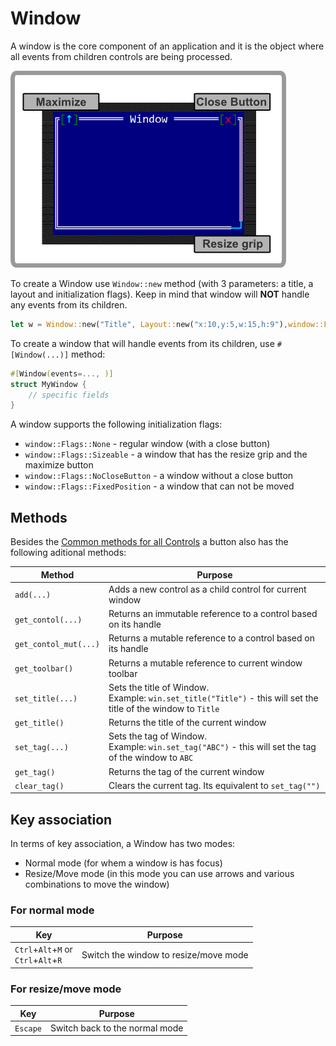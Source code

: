 # Window

A window is the core component of an application and it is the object where all events from children controls are being processed.

<img src="img/window.png"/>

To create a Window use `Window::new` method (with 3 parameters: a title, a layout and initialization flags). Keep in mind that window will **NOT** handle any events from its children. 
```rs
let w = Window::new("Title", Layout::new("x:10,y:5,w:15,h:9"),window::Flags::None);
```

To create a window that will handle events from its children, use `#[Window(...)]` method:
```rs
#[Window(events=..., )]
struct MyWindow {
    // specific fields
}
```


A window supports the following initialization flags:
* `window::Flags::None` - regular window (with a close button)
* `window::Flags::Sizeable` - a window that has the resize grip and the maximize button
* `window::Flags::NoCloseButton` - a window without a close button
* `window::Flags::FixedPosition` - a window that can not be moved

## Methods

Besides the [Common methods for all Controls](../common_methods.md) a button also has the following aditional methods:

| Method                 | Purpose                                                                             |
|------------------------|-------------------------------------------------------------------------------------|
| `add(...)`             | Adds a new control as a child control for current window |
| `get_contol(...)`      | Returns an immutable reference to a control based on its handle |
| `get_contol_mut(...)`  | Returns a mutable reference to a control based on its handle |
| `get_toolbar()`        | Returns a mutable reference to current window toolbar |
| `set_title(...)`       | Sets the title of Window.<br>Example: `win.set_title("Title")` - this will set the title of the window to `Title` |
| `get_title()`          | Returns the title of the current window |
| `set_tag(...)`         | Sets the tag of Window.<br>Example: `win.set_tag("ABC")` - this will set the tag of the window to `ABC` |
| `get_tag()`            | Returns the tag of the current window |
| `clear_tag()`          | Clears the current tag. Its equivalent to `set_tag("")` |

## Key association

In terms of key association, a Window has two modes:
* Normal mode (for whem a window is has focus)
* Resize/Move mode (in this mode you can use arrows and various combinations to move the window)

### For normal mode

| Key                   | Purpose                                                                             |
|-----------------------|-------------------------------------------------------------------------------------|
| `Ctrl`+`Alt`+`M` or <br> `Ctrl`+`Alt`+`R` | Switch the window to resize/move mode                               |

### For resize/move mode

| Key                   | Purpose                                                                             |
|-----------------------|-------------------------------------------------------------------------------------|
| `Escape`              | Switch back to the normal mode                                                      |
